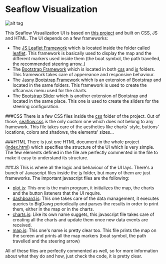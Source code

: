 # Seaflow Visualization

![alt tag](http://image.prntscr.com/image/22a7e24accde4a4b9fe846591f2f9e5c.png)

This Seaflow Visualization UI is based on [this project](https://github.com/armbrustlab/seaflowviz3) and built on CSS, JS and HTML. The UI depends on a few frameworks:
- The [JS Leaflet Framework](http://leafletjs.com/) which is located inside the folder called [leaflet](https://github.com/algorri94/sflviz/tree/gh-pages/leaflet). This framework is basically used to display the map and the different markers used inside them (the boat symbol, the path travelled, the recommended steering arrow..)
- The [Bootstrap Framework](http://getbootstrap.com/) which is located in both [css](https://github.com/algorri94/sflviz/tree/gh-pages/css) and [js](https://github.com/algorri94/sflviz/tree/gh-pages/js) folders. This framework takes care of appereance and responsive behaviour.
- The [Jasny Bootstrap Framework](http://www.jasny.net/bootstrap/) which is an extension of Bootstrap and located in the same folders. This framework is used to create the offcanvas menu used for the charts.
- The [Bootstrap Slider](https://github.com/seiyria/bootstrap-slider) which is another extension of Bootstrap and located in the same place. This one is used to create the sliders for the steering configuration.

###CSS
There is a few CSS files inside the [css](https://github.com/algorri94/sflviz/tree/gh-pages/css) folder of the project. Out of those, [seaflow.css](https://github.com/algorri94/sflviz/blob/gh-pages/css/seaflow.css) is the only custom one which does not belong to any framework. This file takes care of the aesthetics like charts' style, buttons' locations, colors and shadows, the elements' sizes...

###HTML
There is just one HTML document in the whole project ([index.html](https://github.com/algorri94/sflviz/blob/gh-pages/index.html)) which specifies the structure of the UI which is very simple. The few elements defined in the file are perfectly commented in the file to make it easy to understand its structure.

###JS
This is where all the logic and behaviour of the UI lays. There's a bunch of Javascript files inside the [js](https://github.com/algorri94/sflviz/tree/gh-pages/js) folder, but many of them are just frameworks. The important javascript files are the following:
  - [plot.js](https://github.com/algorri94/sflviz/blob/gh-pages/js/plot.js): This one is the main program, it initializes the map, the charts and the button listeners that the UI require.
  - [dashboard.js](https://github.com/algorri94/sflviz/blob/gh-pages/js/dashboard.js): This one takes care of the data management, it executes queries to BigDawg periodically and parses the results in order to print them, either in the map or in the charts.
  - [charts.js](https://github.com/algorri94/sflviz/blob/gh-pages/js/charts.js): Like its own name suggets, this javascript file takes care of creating all the charts and update them once new data events are received.
  - [map.js](https://github.com/algorri94/sflviz/blob/gh-pages/js/maps.js): This one's name is pretty clear too. This file prints the map on the screen and prints all the map markers (boat symbol, the path travelled and the steering arrow)

All of these files are perfectly commented as well, so for more information about what they do and how, just check the code, it is pretty clear.  

